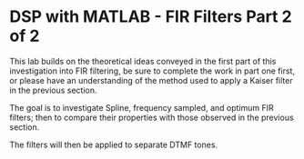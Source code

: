 # DSP with MATLAB - FIR Filters Part 2 of 2

This lab builds on the theoretical ideas conveyed in the first part of this investigation into FIR filtering, be sure to complete the work in part one first, or please have an understanding of the method used to apply a Kaiser filter in the previous section. 

The goal is to investigate Spline, frequency sampled, and optimum FIR filters; then to compare their properties with those observed in the previous section. 

The filters will then be applied to separate DTMF tones.